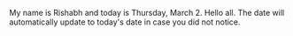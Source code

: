 My name is Rishabh and today is Thursday, March 2. Hello all. The date will automatically update to today's date in case you did not notice.
